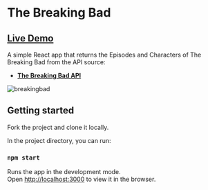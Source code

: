 # The Breaking Bad
##  [Live Demo](https://the-breaking-bad-episodes.netlify.app/)

A simple React app that returns the Episodes and Characters of The Breaking Bad from the API source:

- **[The Breaking Bad API](https://breakingbadapi.com)**

![breakingbad](https://user-images.githubusercontent.com/33829557/147389336-f104d23e-36c9-4e3f-af68-c9bf401822fb.gif)

## Getting started

Fork the project and clone it locally.<br />

In the project directory, you can run:

### `npm start`

Runs the app in the development mode.<br />
Open [http://localhost:3000](http://localhost:3000) to view it in the browser.
